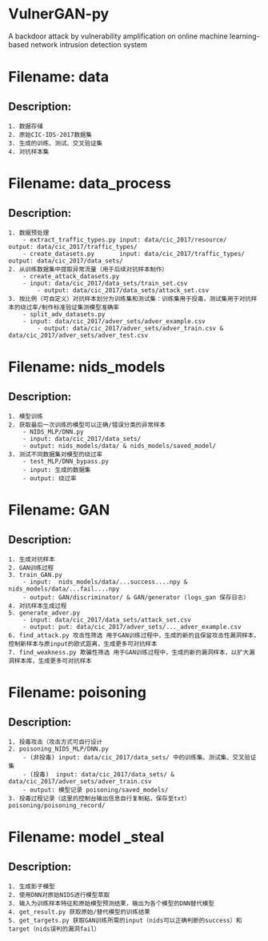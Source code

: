 # VulnerGAN-py
A backdoor attack by vulnerability amplification on online machine learning-based network intrusion detection system



# Filename: data
## Description:
    1. 数据存储
    2. 原始CIC-IDS-2017数据集
    3. 生成的训练、测试、交叉验证集
    4. 对抗样本集

# Filename: data_process
## Description:
    1. 数据预处理
        - extract_traffic_types.py input: data/cic_2017/resource/       output: data/cic_2017/traffic_types/
        - create_datasets.py       input: data/cic_2017/traffic_types/  output: data/cic_2017/data_sets/
    2. 从训练数据集中提取异常流量（用于后续对抗样本制作）
        - create_attack_datasets.py   
		- input: data/cic_2017/data_sets/train_set.csv
        	- output: data/cic_2017/data_sets/attack_set.csv
	3. 按比例（可自定义）对抗样本划分为训练集和测试集：训练集用于投毒，测试集用于对抗样本的绕过率/制作标准验证集测模型准确率
        - split_adv_datasets.py 
		- input: data/cic_2017/adver_sets/adver_example.csv
        	- output: data/cic_2017/adver_sets/adver_train.csv & data/cic_2017/adver_sets/adver_test.csv
		
# Filename: nids_models
## Description:
    1. 模型训练
    2. 获取最后一次训练的模型可以正确/错误分类的异常样本
        - NIDS_MLP/DNN.py          
		- input: data/cic_2017/data_sets/      
		- output: nids_models/data/ & nids_models/saved_model/
    3. 测试不同数据集对模型的绕过率
        - test_MLP/DNN_bypass.py     
		- input: 生成的数据集                    
		- output: 绕过率

# Filename: GAN
## Description:
    1. 生成对抗样本
    2. GAN训练过程
    3. train_GAN.py 
	    - input:  nids_models/data/...success....npy & nids_models/data/...fail....npy
        - output: GAN/discriminator/ & GAN/generator (logs_gan 保存日志）
    4. 对抗样本生成过程
    5. generate_adver.py  
	    - input: data/cic_2017/data_sets/attack_set.csv
        - output: put: data/cic_2017/adver_sets/..._adver_example.csv
    6. find_attack.py 攻击性筛选 用于GAN训练过程中，生成的新的且保留攻击性漏洞样本，控制新样本与原input的欧式距离，生成更多可对抗样本
    7. find_weakness.py 欺骗性筛选 用于GAN训练过程中，生成的新的漏洞样本，以扩大漏洞样本库，生成更多可对抗样本

# Filename: poisoning
## Description:
    1. 投毒攻击（攻击方式可自行设计
    2. poisoning_NIDS_MLP/DNN.py
		- (非投毒) input: data/cic_2017/data_sets/ 中的训练集、测试集、交叉验证集
		- (投毒)  input: data/cic_2017/data_sets/ & data/cic_2017/adver_sets/adver_train.csv
		- output: 模型记录 poisoning/saved_models/
    3. 投毒过程记录（这里的控制台输出信息自行复制粘，保存至txt） poisoning/poisoning_record/
   
# Filename: model _steal
## Description:
    1. 生成影子模型
    2. 使用DNN对原始NIDS进行模型萃取
    3. 输入为训练样本特征和原始模型预测结果，输出为各个模型的DNN替代模型
    4. get_result.py 获取原始/替代模型的训练结果
    5. get_targets.py 获取GAN训练所需的input（nids可以正确判断的success）和target（nids误判的漏洞fail）
